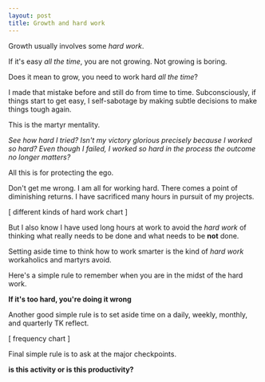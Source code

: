 ```yaml
---
layout: post
title: Growth and hard work
---
```


Growth usually involves some *hard work*.


If it's easy *all the time*, you are not growing. Not growing is boring.

Does it mean to grow, you need to work hard *all the time*?

I made that mistake before and still do from time to time. Subconsciously, if things start to get easy, I self-sabotage by making subtle decisions to make things tough again. 

This is the martyr mentality. 

*See how hard I tried? Isn't my victory glorious precisely because I worked so hard? Even though I failed, I worked so hard in the process the outcome no longer matters?*

All this is for protecting the ego.

Don't get me wrong. I am all for working hard. There comes a point of diminishing returns. I have sacrificed many hours in pursuit of my projects.

[ different kinds of hard work chart ]

But I also know I have used long hours at work to avoid the *hard work* of thinking what really needs to be done and what needs to be **not** done.

Setting aside time to think how to work smarter is the kind of *hard work* workaholics and martyrs avoid.

Here's a simple rule to remember when you are in the midst of the hard work. 

**If it's too hard, you're doing it wrong**

Another good simple rule is to set aside time on a daily, weekly, monthly, and quarterly TK reflect.

[ frequency chart ]


Final simple rule is to ask at the major checkpoints.

**is this activity or is this productivity?**
